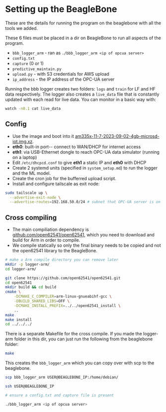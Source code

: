 # Setting up the BeagleBone
These are the details for running the program on the beaglebone with all the tools we added.


These 6 files must be placed in a dir on BeagleBone to run all aspects of the program.

- `bbb_logger_arm` - ran as `./bbb_logger_arm <ip of opcua server>`
- `config.txt`
- `capture` (0 or 1)
- `predictive_maintain.py`
- `upload.py` - with S3 credentials for AWS upload
- `ip_address` - the IP address of the OPC-UA server

Running the bbb logger creates two folders: `logs` and `train` for LF and HF data respectively. The logger also creates a `live_data` file that is constantly updated with each read for live data. You can monitor in a basic way with:
```sh
watch -n0.1 cat live_data
```

## Config

- Use the image and boot into it [am335x-11-7-2023-09-02-4gb-microsd-iot.img.xz](https://www.beagleboard.org/distros/am335x-11-7-2023-09-02-4gb-microsd-iot).  
- **eth0**: built-in port-- connect to WAN/DHCP for internet access
- **eth1**: via USB-Ethernet dongle to reach OPC-UA data simulator (running on a laptop)
- Edit `/etc/dhcpcd.conf` to give **eth1** a static IP and **eth0** with DHCP
- Create 2 systemd units (specified in `system_setup.md`) to run the logger and the ML model. 
- Create the cron job for the bufferred upload script.
- Install and configure tailscale as exit node:
```sh
sudo tailscale up \
  --advertise-exit-node \
  --advertise-routes=192.168.50.0/24 # subnet that OPC-UA server is on
```

## Cross compiling
- The main compiliation dependency is [github.com/open62541/open62541](https://github.com/open62541/open62541.git), which you need to download and build for Arm in order to compile.
- We compile statically so only the final binary needs to be copied and not the open62541 library to the BeagleBone.

```sh
# make a Arm compile directory you can remove later
mkdir -p logger-arm/
cd logger-arm/

git clone https://github.com/open62541/open62541.git
cd open62541
mkdir build && cd build
cmake \
    -DCMAKE_C_COMPILER=arm-linux-gnueabihf-gcc \
    -DBUILD_SHARED_LIBS=OFF \
    -DCMAKE_INSTALL_PREFIX=../../open62541_install \
    ..
make
make install
cd ../../../
```

There is a separate Makefile for the cross compile. If you made the logger-arm folder in this dir, you can just run the following from the beaglebone folder:
```sh
make
```

This creates the `bbb_logger_arm` which you can copy over with scp to the beaglebone.

```sh
scp bbb_logger_arm USER@BEAGLEBONE_IP:/home/debian/

ssh USER@BEAGLEBONE_IP

# ensure a config.txt and capture file is present

./bbb_logger_arm <ip of opcua server> 
```
